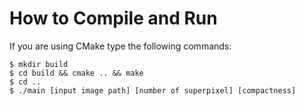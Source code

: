 # How to Compile and Run
If you are using CMake type the following commands:
```
$ mkdir build
$ cd build && cmake .. && make
$ cd ..
$ ./main [input image path] [number of superpixel] [compactness]
```

